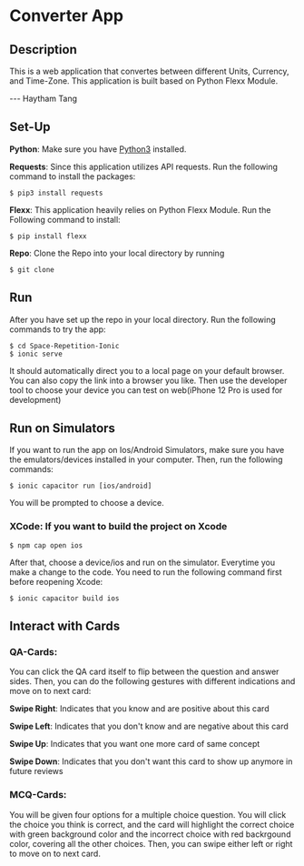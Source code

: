# Converter App

## Description
This is a web application that convertes between different Units, Currency, and Time-Zone. This application is built based on Python Flexx Module.

--- Haytham Tang
## Set-Up
**Python**: Make sure you have [Python3](https://www.python.org/downloads/) installed.

**Requests**: Since this application utilizes API requests. Run the following command to install the packages:
```
$ pip3 install requests
```

**Flexx**: This application heavily relies on Python Flexx Module. Run the Following command to install:
```
$ pip install flexx
```

**Repo**: Clone the Repo into your local directory by running
```
$ git clone 
```
## Run
After you have set up the repo in your local directory. Run the following commands to try the app:
```
$ cd Space-Repetition-Ionic
$ ionic serve
```
It should automatically direct you to a local page on your default browser. You can also copy the link into a browser you like. Then use the developer tool to choose your device you can test on web(iPhone 12 Pro is used for development)
## Run on Simulators
If you want to run the app on Ios/Android Simulators, make sure you have the emulators/devices installed in your computer.
Then, run the following commands:
```
$ ionic capacitor run [ios/android]
```
You will be prompted to choose a device.

### XCode: If you want to build the project on Xcode
```
$ npm cap open ios
```
After that, choose a device/ios and run on the simulator.
Everytime you make a change to the code. You need to run the following command first before reopening Xcode:
```
$ ionic capacitor build ios
```

## Interact with Cards
### QA-Cards:
You can click the QA card itself to flip between the question and answer sides. Then, you can do the following gestures with different indications and move on to next card:

**Swipe Right**: Indicates that you know and are positive about this card

**Swipe Left**: Indicates that you don't know and are negative about this card

**Swipe Up**: Indicates that you want one more card of same concept

**Swipe Down**: Indicates that you don't want this card to show up anymore in future reviews

### MCQ-Cards:
You will be given four options for a multiple choice question. You will click the choice you think is correct, and the card will highlight the correct choice with green background color and the incorrect choice with red backrgound color, covering all the other choices. Then, you can swipe either left or right to move on to next card.
